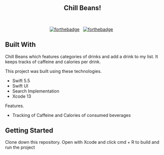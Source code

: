 <h2 align="center">
  Chill Beans!
</h2>

<br/>
<center>

[![forthebadge](https://forthebadge.com/images/badges/built-with-love.svg)](https://forthebadge.com) &nbsp;
[![forthebadge](https://forthebadge.com/images/badges/made-with-swift.svg)](https://forthebadge.com) &nbsp;

</center>

## Built With

Chill Beans which features categories of drinks and add a drink to my list. It keeps tracks of caffeine and calories per drink.<br/>

This project was built using these technologies.

- Swift 5.5
- Swift UI
- Search Implementation
- Xcode 13

Features.

- Tracking of Caffeine and Calories of consumed beverages

## Getting Started

Clone down this repository. Open with Xcode and click cmd + R to build and run the project

